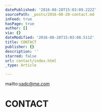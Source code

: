 ```yaml
---
datePublished: '2016-08-28T15:03:09.222Z'
sourcePath: _posts/2016-08-28-contact.md
inFeed: true
hasPage: true
author: []
via: {}
dateModified: '2016-08-28T15:03:08.511Z'
title: CONTACT
publisher: {}
description: ''
starred: false
url: contact/index.html
_type: Article

---
```

mailto:vadc@me.com

# CONTACT